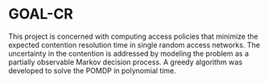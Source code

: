 # GOAL-CR
This project is concerned with computing access policies that minimize the expected contention resolution time in single random access networks. The uncertainty in the contention is addressed by modeling the problem as a partially observable Markov decision process. A greedy algorithm was developed to solve the POMDP in polynomial time.
